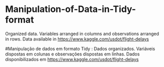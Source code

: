 # Manipulation-of-Data-in-Tidy-format
Organized data. Variables arranged in columns and observations arranged in rows.
Data available in https://www.kaggle.com/usdot/flight-delays

#Manipulação de dados em formato Tidy :
Dados organizados. Variáveis dispostas em colunas e observações dispostas em linhas.
Dados disponibilizados em https://www.kaggle.com/usdot/flight-delays

